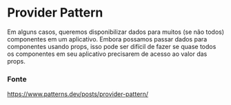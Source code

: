 # Provider Pattern

Em alguns casos, queremos disponibilizar dados para muitos (se não todos) componentes em um aplicativo. Embora possamos passar dados para componentes usando props, isso pode ser difícil de fazer se quase todos os componentes em seu aplicativo precisarem de acesso ao valor das props.

### Fonte
https://www.patterns.dev/posts/provider-pattern/
